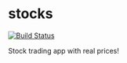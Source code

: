 stocks
======
[![Build Status](https://travis-ci.org/mfbadr/stocks.svg?branch=master)](https://travis-ci.org/mfbadr/stocks)


Stock trading app with real prices!
